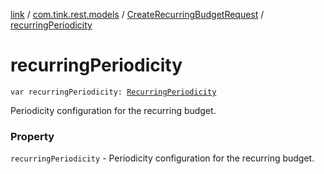 [link](../../index.md) / [com.tink.rest.models](../index.md) / [CreateRecurringBudgetRequest](index.md) / [recurringPeriodicity](./recurring-periodicity.md)

# recurringPeriodicity

`var recurringPeriodicity: `[`RecurringPeriodicity`](../-recurring-periodicity/index.md)

Periodicity configuration for the recurring budget.

### Property

`recurringPeriodicity` - Periodicity configuration for the recurring budget.